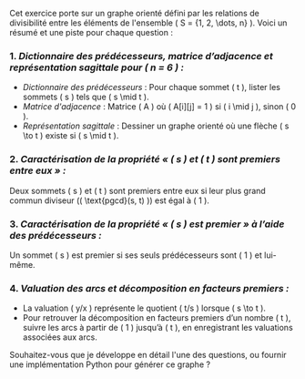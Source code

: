 

Cet exercice porte sur un graphe orienté défini par les relations de divisibilité entre les éléments de l'ensemble \( S = \{1, 2, \dots, n\} \). Voici un résumé et une piste pour chaque question :

### 1. *Dictionnaire des prédécesseurs, matrice d’adjacence et représentation sagittale pour \( n = 6 \) :*
- *Dictionnaire des prédécesseurs* : Pour chaque sommet \( t \), lister les sommets \( s \) tels que \( s \mid t \).
- *Matrice d'adjacence* : Matrice \( A \) où \( A[i][j] = 1 \) si \( i \mid j \), sinon \( 0 \).
- *Représentation sagittale* : Dessiner un graphe orienté où une flèche \( s \to t \) existe si \( s \mid t \).

### 2. *Caractérisation de la propriété « \( s \) et \( t \) sont premiers entre eux » :*
Deux sommets \( s \) et \( t \) sont premiers entre eux si leur plus grand commun diviseur (\( \text{pgcd}(s, t) \)) est égal à \( 1 \).

### 3. *Caractérisation de la propriété « \( s \) est premier » à l’aide des prédécesseurs :*
Un sommet \( s \) est premier si ses seuls prédécesseurs sont \( 1 \) et lui-même.

### 4. *Valuation des arcs et décomposition en facteurs premiers :*
- La valuation \( y/x \) représente le quotient \( t/s \) lorsque \( s \to t \).
- Pour retrouver la décomposition en facteurs premiers d’un nombre \( t \), suivre les arcs à partir de \( 1 \) jusqu’à \( t \), en enregistrant les valuations associées aux arcs.

Souhaitez-vous que je développe en détail l'une des questions, ou fournir une implémentation Python pour générer ce graphe ?